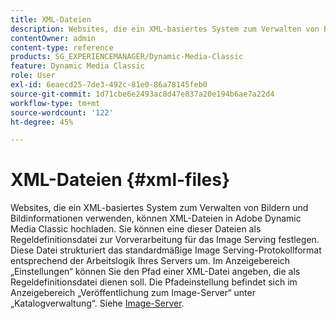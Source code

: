 ```yaml
---
title: XML-Dateien
description: Websites, die ein XML-basiertes System zum Verwalten von Bildern und Bildinformationen verwenden, können XML-Dateien in Adobe Dynamic Media Classic hochladen. Erfahren Sie mehr über XML-Dateien.
contentOwner: admin
content-type: reference
products: SG_EXPERIENCEMANAGER/Dynamic-Media-Classic
feature: Dynamic Media Classic
role: User
exl-id: 6eaecd25-7de3-492c-81e0-86a78145feb0
source-git-commit: 1d71cbe6e2493ac8d47e837a20e194b6ae7a22d4
workflow-type: tm+mt
source-wordcount: '122'
ht-degree: 45%

---
```


# XML-Dateien {#xml-files}

Websites, die ein XML-basiertes System zum Verwalten von Bildern und Bildinformationen verwenden, können XML-Dateien in Adobe Dynamic Media Classic hochladen. Sie können eine dieser Dateien als Regeldefinitionsdatei zur Vorverarbeitung für das Image Serving festlegen. Diese Datei strukturiert das standardmäßige Image Serving-Protokollformat entsprechend der Arbeitslogik Ihres Servers um. Im Anzeigebereich „Einstellungen“ können Sie den Pfad einer XML-Datei angeben, die als Regeldefinitionsdatei dienen soll. Die Pfadeinstellung befindet sich im Anzeigebereich „Veröffentlichung zum Image-Server“ unter „Katalogverwaltung“. Siehe [Image-Server](publish-setup.md#image_server).
